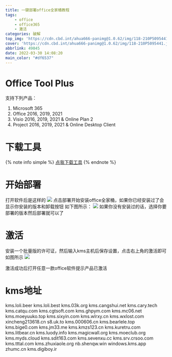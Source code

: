 ```yaml
---
title: 一键部署office全家桶教程
tags: 
    - office
    - office365
    - 激活
categories: 破解
top_img: 'https://cdn.cbd.int/ahua666-panimg@1.0.62/img/118-210P5095441.jpg'
cover: 'https://cdn.cbd.int/ahua666-panimg@1.0.62/img/118-210P5095441.jpg'
abbrlink: 49845
date: 2022-03-30 14:08:20
main_color: "#df6537"
---
```

# Office Tool Plus
支持下列产品：
1. Microsoft 365
2. Office 2016, 2019, 2021
3. Visio 2016, 2019, 2021 & Online Plan 2
4. Project 2016, 2019, 2021 & Online Desktop Client

# 下载工具
{% note info simple %}
[点我下载工具](https://otp.landian.vip/redirect/download.php?type=runtime&site=yuntu)
{% endnote %}

# 开始部署
打开软件后是这样的
![](https://cdn.cbd.int/ahua666-panimg@1.0.62/img/20220330141501.png)
点击部署开始安装office全家桶，如果你已经安装过了会显示你安装的版本和卸载按钮
如下图所示：
![](https://cdn.cbd.int/ahua666-panimg@1.0.62/img/20220330142639.png)
如果你没有安装过的话，选择你要部署的版本然后部署就可以了

# 激活

安装一个批量版的许可证，然后输入kms主机后保存设置，点击右上角的激活即可
如图所示
![](https://cdn.cbd.int/ahua666-panimg@1.0.62/img/20220330144346.png)

激活成功后打开任意一款office软件提示产品已激活

# kms地址
kms.loli.beer
kms.loli.best
kms.03k.org
kms.cangshui.net
kms.cary.tech
kms.catqu.com
kms.cgtsoft.com
kms.ghpym.com
kms.mc06.net
kms.moeyuuko.top
kms.sixyin.com
kms.wlrxy.cn
kms.wxlost.com
xincheng213618.cn
s8.uk.to
kms.000606.cn
kms.bearlele.top
kms.bige0.com
kms.jm33.me
kms.kmzs123.cn
kms.kuretru.com
kms.litbear.cn
kms.luody.info
kms.magicwall.org
kms.moeclub.org
kms.myds.cloud
kms.sdit163.com
kms.sevenxu.cc
kms.srv.crsoo.com
kms.tttal.com
kms.zhuxiaole.org
nb.shenqw.win
windows.kms.app
zhumc.cn
kms.digiboy.ir

